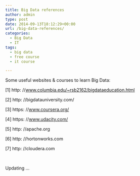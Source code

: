 ```yaml
---
title: Big Data references
author: admin
type: post
date: 2014-09-13T18:12:29+00:00
url: /big-data-references/
categories:
  - Big Data
  - IT
tags:
  - big data
  - free course
  - it course

---
```

Some useful websites & courses to learn Big Data:

[1] http: //www.columbia.edu/~rsb2162/bigdataeducation.html

[2] http: //bigdatauniversity.com/

[3] https: //www.coursera.org/

[4] https: //www.udacity.com/

[5] http: //apache.org

[6] http: //hortonworks.com

[7] http: //cloudera.com

&nbsp;

Updating &#8230;
